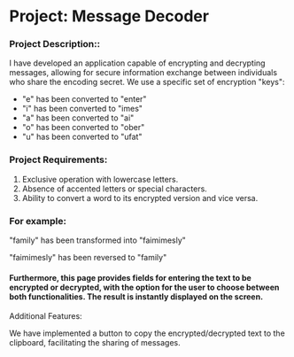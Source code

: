 # Project: Message Decoder

<h3>Project Description::</h3>

<p>I have developed an application capable of encrypting and decrypting messages, allowing for secure information exchange between individuals who share the encoding secret. We use a specific set of encryption "keys":</p>

<ul>
 <li>"e" has been converted to "enter"</li>
 <li>"i" has been converted to "imes"</li>
 <li>"a" has been converted to "ai"</li>
 <li>"o" has been converted to "ober"</li>
 <li>"u" has been converted to "ufat"</li>
 </ul>
 
<h3>Project Requirements:</h3>
<ol>
 <li>Exclusive operation with lowercase letters.</li>
 <li>Absence of accented letters or special characters.</li>
 <li>Ability to convert a word to its encrypted version and vice versa.</li>
 </ol>
 
<h3>For example:</h3>

<p>"family" has been transformed into "faimimesly"</p>
<p>"faimimesly" has been reversed to "family"</p>

<h4>Furthermore, this page provides fields for entering the text to be encrypted or decrypted, with the option for the user to choose between both functionalities. The result is instantly displayed on the screen.</h4>

<p>Additional Features:</p>

<p>We have implemented a button to copy the encrypted/decrypted text to the clipboard, facilitating the sharing of messages.</p>

